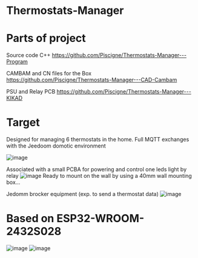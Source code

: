 # Thermostats-Manager

Parts of project
================
Source code C++
https://github.com/Piscigne/Thermostats-Manager---Program

CAMBAM and CN files for the Box
https://github.com/Piscigne/Thermostats-Manager---CAD-Cambam

PSU and Relay PCB 
https://github.com/Piscigne/Thermostats-Manager---KIKAD

Target
======
Designed for managing 6 thermostats in the home.
Full MQTT exchanges with the Jeedoom domotic environment

![image](https://user-images.githubusercontent.com/58998238/212164659-15d0e319-cc1b-40c0-b02a-4c627b2a1eff.png)

Associated with a small PCBA for powering and control one leds light by relay
![image](https://user-images.githubusercontent.com/58998238/212166666-12e18554-cbba-4e38-ab2c-94203ea45eb4.png)
Ready to mount on the wall by using a 40mm wall mounting box... 

Jedomm brocker equipment (exp. to send a thermostat data)
![image](https://user-images.githubusercontent.com/58998238/212169687-d163d7d6-0c42-4738-8244-88cca262324e.png)

Based on ESP32-WROOM-2432S028
=============================
![image](https://user-images.githubusercontent.com/58998238/212163075-e64262cf-2b7b-45af-9988-a0250f2e8016.png)
![image](https://user-images.githubusercontent.com/58998238/212163382-8787dd00-3ab1-493b-adc2-ca57668cd3bf.png)

